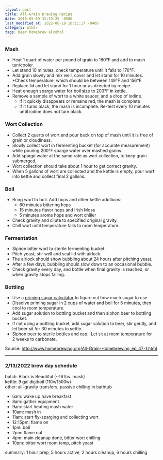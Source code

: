 ```yaml
---
layout: post
title: All-Grain Brewing Recipe
date: 2015-05-09 15:59:29 -0500
last_modified_at: 2022-06-19 10:11:17 -0400
category: other
tags: beer homebrew alcohol
---
```

### Mash

* Heat 1 quart of water per pound of grain to 180°F and add to mash tun/cooler.
* Let stand 10 minutes, check temperature until it falls to 170°F.
* Add grain slowly and mix well, cover and let stand for 10 minutes.
*Check temperature, which should be between 149°F and 156°F.
* Replace lid and let stand for 1 hour or as directed by recipe.
* Heat enough sparge water for boil size to 200°F in kettle.
* Remove a sample of wort to a white saucer, and a drop of iodine.  
  * If it quickly disappears or remains red, the mash is complete
  * If it turns black, the mash is incomplete. Re-test every 10 minutes until iodine does not turn black.

### Wort Collection

* Collect 2 quarts of wort and pour back on top of mash until it is free of grain or cloudiness.
* Slowly collect wort in fermenting bucket (for accurate measurement) while pouring 200°F sparge water over mashed grains.
* Add sparge water at the same rate as wort collection, to keep grain submerged.  
* Wort collection should take about 1 hour to get correct gravity.
* When 5 gallons of wort are collected and the kettle is empty, pour wort into kettle and collect final 2 gallons.

### Boil

* Bring wort to boil. Add hops and other kettle additions:  
  * 60 minutes bittering hops
  * 15 minutes flavor hops and Irish Moss
  * 5 minutes aroma hops and wort chiller
* Check gravity and dilute to specified original gravity.
* Chill wort until temperature falls to room temperature.

### Fermentation

* Siphon bitter wort to sterile fermenting bucket.
* Pitch yeast, stir well and seal lid with airlock.
* The airlock should show bubbling about 24 hours after pitching yeast.
* After a few days, bubbling should slow down to an occasional bubble.
* Check gravity every day, and bottle when final gravity is reached, or when gravity stops falling.

### Bottling

* Use a [priming sugar calculator](http://www.northernbrewer.com/learn/resources/priming-sugar-calculator/) to figure out how much sugar to use
* Dissolve priming sugar in 2 cups of water and boil for 5 minutes, then cool to room temperature.
* Add sugar solution to bottling bucket and then siphon beer to bottling bucket.  
* If not using a bottling bucket, add sugar solution to beer, stir gently, and let beer sit for 30 minutes to settle.
* Siphon beer to sterile bottles and cap.  Let sit at room temperature for 2 weeks to carbonate.

Source: <http://www.homebrewing.org/All-Grain-Homebrewing_ep_47-1.html>

---

### 2/13/2022 brew day schedule
batch: Black is Beautiful (~16 lbs. mash)  
kettle: 9 gal digiboil (110v/1500w)  
other: all-gravity transfers, passive chilling in bathtub  
* 6am: wake up have breakfast
* 8am: gather equipment
* 9am: start heating mash water
* 10am: mash in
* 11am: start fly-sparging and collecting wort
* 12:15pm: flame on
* 1pm: boil
* 2pm: flame out
* 4pm: main cleanup done, bitter wort chilling
* 10pm: bitter wort room temp, pitch yeast

summary: 1 hour prep, 5 hours active, 2 hours cleanup, 6 hours chilling
